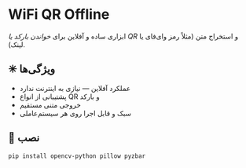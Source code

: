 # WiFi QR Offline

ابزاری ساده و آفلاین برای *خواندن بارکد یا QR* و استخراج متن (مثلاً رمز وای‌فای یا لینک).

## ✳ ویژگی‌ها
- عملکرد آفلاین — نیازی به اینترنت ندارد  
- پشتیبانی از انواع QR و بارکد  
- خروجی متنی مستقیم  
- سبک و قابل اجرا روی هر سیستم‌عاملی  

## 🚀 نصب
```bash
pip install opencv-python pillow pyzbar
